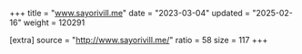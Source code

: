 +++
title = "www.sayorivill.me"
date = "2023-03-04"
updated = "2025-02-16"
weight = 120291

[extra]
source = "http://www.sayorivill.me/"
ratio = 58
size = 117
+++
